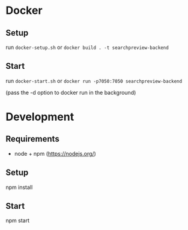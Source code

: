 # Docker

## Setup

run `docker-setup.sh` or  `docker build . -t searchpreview-backend`

## Start

run `docker-start.sh` or `docker run -p7050:7050 searchpreview-backend`

(pass the -d option to docker run in the background)

# Development 

## Requirements

- node + npm (https://nodejs.org/)

## Setup 

npm install

## Start

npm start

